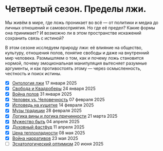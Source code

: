 # Четвертый сезон. Пределы лжи.

Мы живём в мире, где ложь проникает во всё — от политики и медиа до личных отношений и самовосприятия.
Но где её предел? Какие формы она принимает? И возможно ли в этом пространстве искажений сохранить связь с истиной?

В этом сезоне исследуем природу лжи: её влияние на общество, культуру, отношения полов, понятие свободы и даже на внутренний мир человека.
Размышляем о том, как и почему ложь становится нормой, почему эмоциональная манипуляция вытесняет разумные аргументы,
и как противостоять этому — через осмысленность, честность и поиск истины.

- [x] [Онтология лжи](ontology_of_lies.md) 17 января 2025
- [x] [Свобода и Квадроберы](freedom-and-quadrobers.md) 24 января 2025
- [x] [Война полов](battle_of_the_sexes.md) 31 января 2025
- [x] [Человек vs. Человечность](human_vs_humanity.md) 07 февраля 2025
- [x] [Исповедь на кушетке](confession_on_the_couch.md) 14 февраля 2025
- [x] [Музы традиции](muses_of_tradition.md) 28 февраля 2025
- [x] [Логика вины и логика причинности](vinaiotvetsvennosti.md) 21 марта 2025
- [x] [Мужество быть](the-courage-to-be.md) 04 апреля 2025
- [x] [Духовный фастфуд](dukhovny-fast-food.md) 11 апреля 2025
- [x] [Цена теплохладности](lukewarm.md) 08 мая 2025
- [x] [Война нарративов](narrative-wars.md) 23 мая 2025
- [ ] [Эсхатологический оптимизм](eschatological-optimism.md) 20 июня 2025
